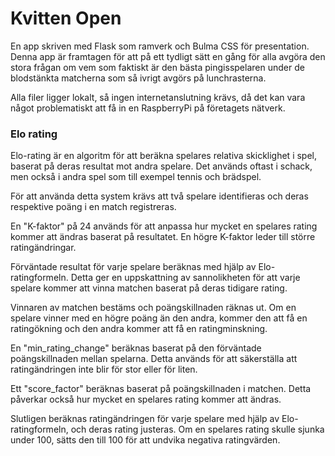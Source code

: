 # Kvitten Open
En app skriven med Flask som ramverk och Bulma CSS för presentation. Denna app är framtagen för att på ett tydligt sätt en gång för alla avgöra den stora frågan om vem som faktiskt är den bästa pingisspelaren under de blodstänkta matcherna som så ivrigt avgörs på lunchrasterna.

Alla filer ligger lokalt, så ingen internetanslutning krävs, då det kan vara något problematiskt att få in en RaspberryPi på företagets nätverk.

### Elo rating
Elo-rating är en algoritm för att beräkna spelares relativa skicklighet i spel, baserat på deras resultat mot andra spelare. Det används oftast i schack, men också i andra spel som till exempel tennis och brädspel.

För att använda detta system krävs att två spelare identifieras och deras respektive poäng i en match registreras.

En "K-faktor" på 24 används för att anpassa hur mycket en spelares rating kommer att ändras baserat på resultatet. En högre K-faktor leder till större ratingändringar.

Förväntade resultat för varje spelare beräknas med hjälp av Elo-ratingformeln. Detta ger en uppskattning av sannolikheten för att varje spelare kommer att vinna matchen baserat på deras tidigare rating.

Vinnaren av matchen bestäms och poängskillnaden räknas ut. Om en spelare vinner med en högre poäng än den andra, kommer den att få en ratingökning och den andra kommer att få en ratingminskning.

En "min_rating_change" beräknas baserat på den förväntade poängskillnaden mellan spelarna. Detta används för att säkerställa att ratingändringen inte blir för stor eller för liten.

Ett "score_factor" beräknas baserat på poängskillnaden i matchen. Detta påverkar också hur mycket en spelares rating kommer att ändras.

Slutligen beräknas ratingändringen för varje spelare med hjälp av Elo-ratingformeln, och deras rating justeras. Om en spelares rating skulle sjunka under 100, sätts den till 100 för att undvika negativa ratingvärden.